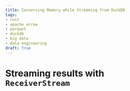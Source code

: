 ```yaml
---
title: Conserving Memory while Streaming from DuckDB
tags:
- rust
- apache arrow
- parquet
- duckdb
- big data
- data engineering
draft: True
---
```


# Streaming results with `ReceiverStream`
